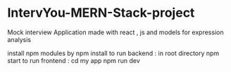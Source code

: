 # IntervYou-MERN-Stack-project
Mock interview Application made with react , js and models for expression analysis 

install npm modules by npm install
to run backend : in root directory npm start
to run frontend : cd my app npm run dev
